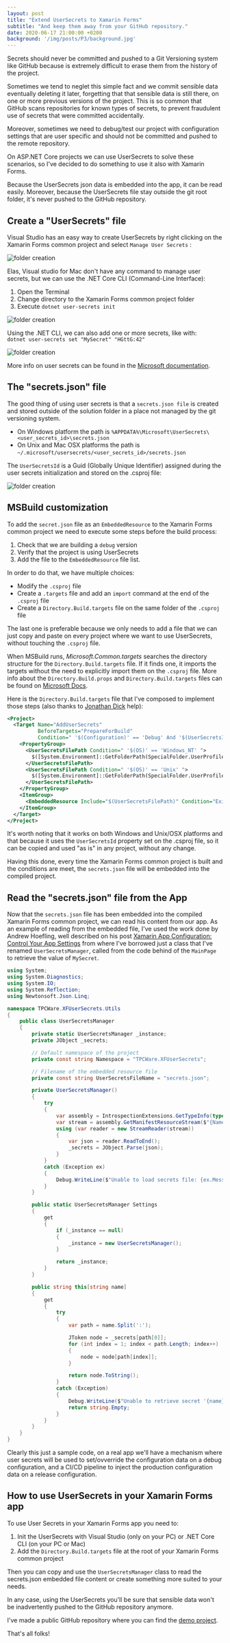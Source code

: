 ```yaml
---
layout: post
title: "Extend UserSecrets to Xamarin Forms"
subtitle: "And keep them away from your GitHub repository."
date: 2020-06-17 21:00:00 +0200
background: '/img/posts/P3/background.jpg'
---
```


Secrets should never be committed and pushed to a Git Versioning system like GitHub because is extremely difficult to erase them from the history of the project.

Sometimes we tend to neglet this simple fact and we commit sensible data eventually deleting it later, forgetting that that sensible data is still there, on one or more previous versions of the project. This is so common that GitHub scans repositories for known types of secrets, to prevent fraudulent use of secrets that were committed accidentally.

Moreover, sometimes we need to debug/test our project with configuration settings that are user specific and should not be committed and pushed to the remote repository.

On ASP.NET Core projects we can use UserSecrets to solve these scenarios, so I've decided to do something to use it also with Xamarin Forms.

Because the UserSecrets json data is embedded into the app, it can be read easily.
Moreover, because the UserSecrets file stay outside the git root folder, it's never pushed to the GitHub repository.

## Create a "UserSecrets" file
Visual Studio has an easy way to create UserSecrets by right clicking on the Xamarin Forms common project and select `Manage User Secrets` :

![folder creation](/img/posts/P3/001.png)

Elas, Visual studio for Mac don't have any command to manage user secrets, but we can use the .NET Core CLI (Command-Line Interface):

1) Open the Terminal  
2) Change directory to the Xamarin Forms common project folder  
3) Execute `dotnet user-secrets init`

![folder creation](/img/posts/P3/002.png)

Using the .NET CLI, we can also add one or more secrets, like with:  
`dotnet user-secrets set "MySecret" "HGttG:42"`

![folder creation](/img/posts/P3/003.png)

More info on user secrets can be found in the [Microsoft documentation](https://docs.microsoft.com/en-us/aspnet/core/security/app-secrets?view=aspnetcore-3.1).

## The "secrets.json" file

The good thing of using user secrets is that a `secrets.json file` is created and stored outside of the solution folder in a place not managed by the git versioning system.
- On Windows platform the path is `%APPDATA%\Microsoft\UserSecrets\<user_secrets_id>\secrets.json`
- On Unix and Mac OSX platforms the path is `~/.microsoft/usersecrets/<user_secrets_id>/secrets.json`

The `UserSecretsId` is a Guid (Globally Unique Identifier) assigned during the user secrets initialization and stored on the .csproj file:

![folder creation](/img/posts/P3/004.png)

## MSBuild customization

To add the `secret.json` file as an `EmbeddedResource` to the Xamarin Forms common project we need to execute some steps before the build process:

1) Check that we are building a `debug` version  
2) Verify that the project is using UserSecrets  
3) Add the file to the `EmbeddedResource` file list.

In order to do that, we have multiple choices:

- Modify the `.csproj` file
- Create a `.targets` file and add an `import` command at the end of the `.csproj` file
- Create a `Directory.Build.targets` file on the same folder of the `.csproj` file 

The last one is preferable because we only needs to add a file that we can just copy and paste on every project where we want to use UserSecrets, without touching the `.csproj` file.

When MSBuild runs, *Microsoft.Common.targets* searches the directory structure for the `Directory.Build.targets` file. If it finds one, it imports the targets without the need to explicitly import them on the `.csproj` file. More info about the `Directory.Build.props` and `Directory.Build.targets` files can be found on [Microsoft Docs](https://docs.microsoft.com/en-us/visualstudio/msbuild/customize-your-build).

Here is the `Directory.Build.targets` file that I've composed to implement those steps (also thanks to [Jonathan Dick](https://twitter.com/redth) help):

```xml
<Project>
  <Target Name="AddUserSecrets"
          BeforeTargets="PrepareForBuild"
          Condition=" '$(Configuration)' == 'Debug' And '$(UserSecretsId)' != '' ">
    <PropertyGroup>
      <UserSecretsFilePath Condition=" '$(OS)' == 'Windows_NT' ">
        $([System.Environment]::GetFolderPath(SpecialFolder.UserProfile))\AppData\Roaming\Microsoft\UserSecrets\$(UserSecretsId)\secrets.json
      </UserSecretsFilePath>   
      <UserSecretsFilePath Condition=" '$(OS)' == 'Unix' ">
        $([System.Environment]::GetFolderPath(SpecialFolder.UserProfile))/.microsoft/usersecrets/$(UserSecretsId)/secrets.json
      </UserSecretsFilePath>
    </PropertyGroup>
    <ItemGroup>
      <EmbeddedResource Include="$(UserSecretsFilePath)" Condition="Exists($(UserSecretsFilePath))"/>
    </ItemGroup>
  </Target>
</Project>
```

It's worth noting that it works on both Windows and Unix/OSX platforms and that because it uses the `UserSecretsId` property set on the .csproj file, so it can be copied and used "as is" in any project, without any change.

Having this done, every time the Xamarin Forms common project is built and the conditions are meet, the `secrets.json` file will be embedded into the compiled project.

## Read the "secrets.json" file from the App
Now that the `secrets.json` file has been embedded into the compiled Xamarin Forms common project, we can read his content from our app. As an example of reading from the embedded file, I've used the work done by Andrew Hoefling, well described on his post [Xamarin App Configuration: Control Your App Settings](https://www.andrewhoefling.com/Blog/Post/xamarin-app-configuration-control-your-app-settings) from where I've borrowed just a class that I've renamed `UserSecretsManager`, called from the code behind of the `MainPage` to retrieve the value of `MySecret`.

```csharp
using System;
using System.Diagnostics;
using System.IO;
using System.Reflection;
using Newtonsoft.Json.Linq;

namespace TPCWare.XFUserSecrets.Utils
{
    public class UserSecretsManager
    {
        private static UserSecretsManager _instance;
        private JObject _secrets;

        // Default namespace of the project
        private const string Namespace = "TPCWare.XFUserSecrets";

        // Filename of the embedded resource file
        private const string UserSecretsFileName = "secrets.json"; 

        private UserSecretsManager()
        {
            try
            {
                var assembly = IntrospectionExtensions.GetTypeInfo(typeof(UserSecretsManager)).Assembly;
                var stream = assembly.GetManifestResourceStream($"{Namespace}.{UserSecretsFileName}");
                using (var reader = new StreamReader(stream))
                {
                    var json = reader.ReadToEnd();
                    _secrets = JObject.Parse(json);
                }
            }
            catch (Exception ex)
            {
                Debug.WriteLine($"Unable to load secrets file: {ex.Message}");
            }
        }

        public static UserSecretsManager Settings
        {
            get
            {
                if (_instance == null)
                {
                    _instance = new UserSecretsManager();
                }

                return _instance;
            }
        }

        public string this[string name]
        {
            get
            {
                try
                {
                    var path = name.Split(':');

                    JToken node = _secrets[path[0]];
                    for (int index = 1; index < path.Length; index++)
                    {
                        node = node[path[index]];
                    }

                    return node.ToString();
                }
                catch (Exception)
                {
                    Debug.WriteLine($"Unable to retrieve secret '{name}'");
                    return string.Empty;
                }
            }
        }
    }
}
```

Clearly this just a sample code, on a real app we'll have a mechanism where user secrets will be used to set/ovverride the configuration data on a debug configuration, and a CI/CD pipeline to inject the production configuration data on a release configuration.

## How to use UserSecrets in your Xamarin Forms app

To use User Secrets in your Xamarin Forms app you need to:

1) Init the UserSecrets with Visual Studio (only on your PC) or .NET Core CLI (on your PC or Mac)  
2) Add the `Directory.Build.targets` file at the root of your Xamarin Forms common project

Then you can copy and use the `UserSecretsManager` class to read the secrets.json embedded file content or create something more suited to your needs.

In any case, using the UserSecrets you'll be sure that sensible data won't be inadvertently pushed to the GitHub repository anymore.

I've made a public GitHub repository where you can find the [demo project](https://github.com/ncarandini/XFUserSecrets).

That's all folks!